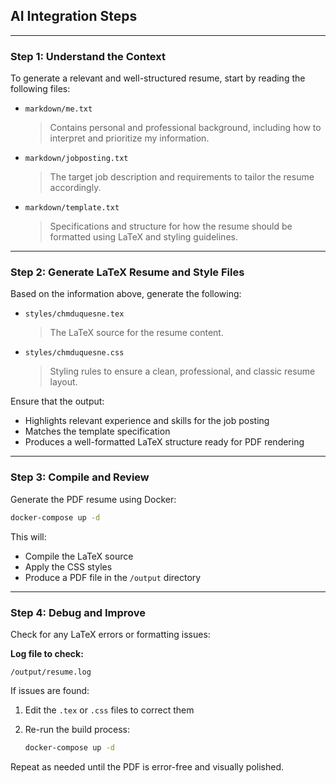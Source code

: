 ## AI Integration Steps

---

### Step 1: Understand the Context

To generate a relevant and well-structured resume, start by reading the following files:

* `markdown/me.txt`

  > Contains personal and professional background, including how to interpret and prioritize my information.

* `markdown/jobposting.txt`

  > The target job description and requirements to tailor the resume accordingly.

* `markdown/template.txt`

  > Specifications and structure for how the resume should be formatted using LaTeX and styling guidelines.

---

### Step 2: Generate LaTeX Resume and Style Files

Based on the information above, generate the following:

* `styles/chmduquesne.tex`

  > The LaTeX source for the resume content.

* `styles/chmduquesne.css`

  > Styling rules to ensure a clean, professional, and classic resume layout.

Ensure that the output:

* Highlights relevant experience and skills for the job posting
* Matches the template specification
* Produces a well-formatted LaTeX structure ready for PDF rendering

---

### Step 3: Compile and Review

Generate the PDF resume using Docker:

```bash
docker-compose up -d
```

This will:

* Compile the LaTeX source
* Apply the CSS styles
* Produce a PDF file in the `/output` directory

---

### Step 4: Debug and Improve

Check for any LaTeX errors or formatting issues:

**Log file to check:**

```
/output/resume.log
```

If issues are found:

1. Edit the `.tex` or `.css` files to correct them
2. Re-run the build process:

   ```bash
   docker-compose up -d
   ```

Repeat as needed until the PDF is error-free and visually polished.
